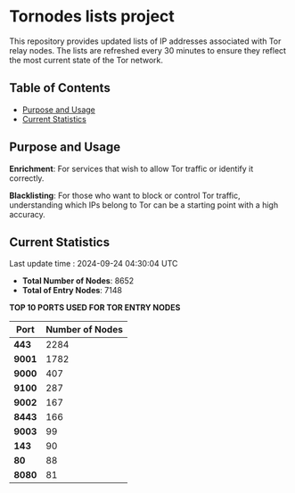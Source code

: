 # Tornodes lists project

This repository provides updated lists of IP addresses associated with Tor relay nodes. The lists are refreshed every 30 minutes to ensure they reflect the most current state of the Tor network.

## Table of Contents

- [Purpose and Usage](#purpose-and-usage)
- [Current Statistics](#current-statistics)


## Purpose and Usage

**Enrichment**: For services that wish to allow Tor traffic or identify it correctly.

**Blacklisting**: For those who want to block or control Tor traffic, understanding which IPs belong to Tor can be a starting point with a high accuracy.

## Current Statistics

Last update time : 2024-09-24 04:30:04 UTC

- **Total Number of Nodes**: 8652
- **Total of Entry Nodes**: 7148

**TOP 10 PORTS USED FOR TOR ENTRY NODES**

| **Port** | **Number of Nodes** |
|------|-----------------|
| **443**   | 2284  |
| **9001**   | 1782  |
| **9000**   | 407  |
| **9100**   | 287  |
| **9002**   | 167  |
| **8443**   | 166  |
| **9003**   | 99  |
| **143**   | 90  |
| **80**   | 88  |
| **8080**   | 81  |

